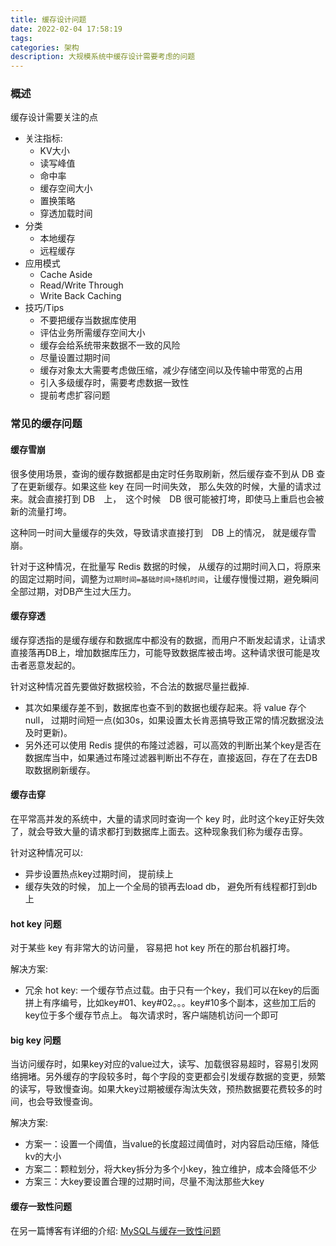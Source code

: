 ```yaml
---
title: 缓存设计问题
date: 2022-02-04 17:58:19
tags:
categories: 架构
description: 大规模系统中缓存设计需要考虑的问题
---
```


### 概述

缓存设计需要关注的点


- 关注指标:
    - KV大小
    - 读写峰值
    - 命中率
    - 缓存空间大小
    - 置换策略
    - 穿透加载时间
- 分类
  - 本地缓存
  - 远程缓存
- 应用模式
  - Cache Aside
  - Read/Write Through
  - Write Back Caching
- 技巧/Tips
  - 不要把缓存当数据库使用
  - 评估业务所需缓存空间大小
  - 缓存会给系统带来数据不一致的风险
  - 尽量设置过期时间
  - 缓存对象太大需要考虑做压缩，减少存储空间以及传输中带宽的占用
  - 引入多级缓存时，需要考虑数据一致性
  - 提前考虑扩容问题




### 常见的缓存问题


#### 缓存雪崩

很多使用场景，查询的缓存数据都是由定时任务取刷新，然后缓存查不到从 DB 查了在更新缓存。如果这些 key 在同一时间失效， 那么失效的时候，大量的请求过来。就会直接打到 DB　上，　这个时候　DB 很可能被打垮，即使马上重启也会被新的流量打垮。

这种同一时间大量缓存的失效，导致请求直接打到　DB 上的情况， 就是缓存雪崩。

针对于这种情况，在批量写 Redis 数据的时候， 从缓存的过期时间入口，将原来的固定过期时间，调整为`过期时间=基础时间+随机时间`，让缓存慢慢过期，避免瞬间全部过期，对DB产生过大压力。

#### 缓存穿透

缓存穿透指的是缓存缓存和数据库中都没有的数据，而用户不断发起请求，让请求直接落再DB上，增加数据库压力，可能导致数据库被击垮。这种请求很可能是攻击者恶意发起的。

针对这种情况首先要做好数据校验，不合法的数据尽量拦截掉.
- 其次如果缓存差不到，数据库也查不到的数据也缓存起来。将 value 存个null， 过期时间短一点(如30s，如果设置太长肯恶搞导致正常的情况数据没法及时更新)。 
- 另外还可以使用 Redis 提供的布隆过滤器，可以高效的判断出某个key是否在数据库当中，如果通过布隆过滤器判断出不存在，直接返回，存在了在去DB取数据刷新缓存。

#### 缓存击穿

在平常高并发的系统中，大量的请求同时查询一个 key 时，此时这个key正好失效了，就会导致大量的请求都打到数据库上面去。这种现象我们称为缓存击穿。

针对这种情况可以:
- 异步设置热点key过期时间， 提前续上
- 缓存失效的时候， 加上一个全局的锁再去load db， 避免所有线程都打到db上

#### hot key 问题

对于某些 key 有非常大的访问量， 容易把 hot key 所在的那台机器打垮。

解决方案:
- 冗余 hot key: 一个缓存节点过载。由于只有一个key，我们可以在key的后面拼上有序编号，比如key#01、key#02。。。key#10多个副本，这些加工后的key位于多个缓存节点上。 每次请求时，客户端随机访问一个即可

#### big key 问题

当访问缓存时，如果key对应的value过大，读写、加载很容易超时，容易引发网络拥堵。另外缓存的字段较多时，每个字段的变更都会引发缓存数据的变更，频繁的读写，导致慢查询。如果大key过期被缓存淘汰失效，预热数据要花费较多的时间，也会导致慢查询。

解决方案:
- 方案一：设置一个阈值，当value的长度超过阈值时，对内容启动压缩，降低kv的大小
- 方案二：颗粒划分，将大key拆分为多个小key，独立维护，成本会降低不少
- 方案三：大key要设置合理的过期时间，尽量不淘汰那些大key

#### 缓存一致性问题

在另一篇博客有详细的介绍: [MySQL与缓存一致性问题](https://haobin.work/2021/10/18/%E6%9E%B6%E6%9E%84%E6%BA%90%E7%A0%81/MySQL%E4%B8%8E%E7%BC%93%E5%AD%98%E4%B8%80%E8%87%B4%E6%80%A7%E9%97%AE%E9%A2%98/)


#### 






